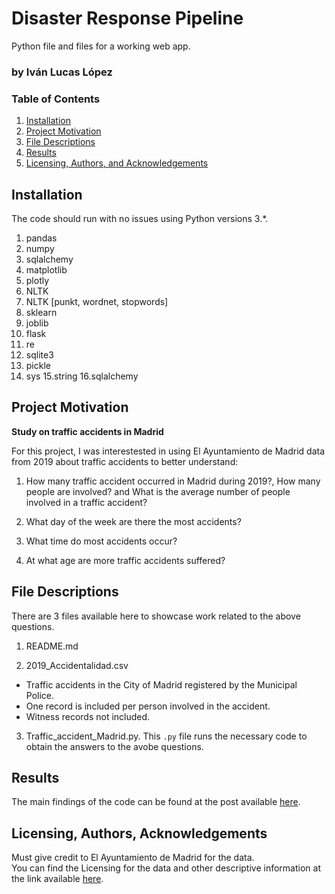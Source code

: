 # Disaster Response Pipeline
Python file and files for a working web app.

### by Iván Lucas López

### Table of Contents

1. [Installation](#installation)
2. [Project Motivation](#motivation)
3. [File Descriptions](#files)
4. [Results](#results)
5. [Licensing, Authors, and Acknowledgements](#licensing)

## Installation <a name="installation"></a>

The code should run with no issues using Python versions 3.*.

1. pandas
2. numpy
3. sqlalchemy
4. matplotlib
5. plotly
6. NLTK
7. NLTK [punkt, wordnet, stopwords]
8. sklearn
9. joblib
10. flask
11. re
12. sqlite3
13. pickle
14. sys
15.string
16.sqlalchemy

## Project Motivation<a name="motivation"></a>

**Study on traffic accidents in Madrid**

For this project, I was interestested in using El Ayuntamiento de Madrid data from 2019 about traffic accidents to better understand:

1. How many traffic accident occurred in Madrid during 2019?, 
  How many people are involved? and 
  What is the average number of people involved in a traffic accident?
  
2. What day of the week are there the most accidents?

3. What time do most accidents occur?

4. At what age are more traffic accidents suffered?

## File Descriptions <a name="files"></a>

There are 3 files available here to showcase work related to the above questions.  
1. README.md

2. 2019_Accidentalidad.csv
  - Traffic accidents in the City of Madrid registered by the Municipal Police.
  - One record is included per person involved in the accident.
  - Witness records not included.
  
3. Traffic_accident_Madrid.py. This `.py` file runs the necessary code to obtain the answers to the avobe questions.

## Results<a name="results"></a>

The main findings of the code can be found at the post available [here](https://i-lucas.medium.com/traffic-accidents-are-as-different-as-day-and-night-51b52458646d).

## Licensing, Authors, Acknowledgements<a name="licensing"></a>

Must give credit to El Ayuntamiento de Madrid for the data.  
You can find the Licensing for the data and other descriptive information at the link available [here](https://datos.madrid.es/portal/site/egob/menuitem.c05c1f754a33a9fbe4b2e4b284f1a5a0/?vgnextoid=7c2843010d9c3610VgnVCM2000001f4a900aRCRD&vgnextchannel=374512b9ace9f310VgnVCM100000171f5a0aRCRD&vgnextfmt=default).
